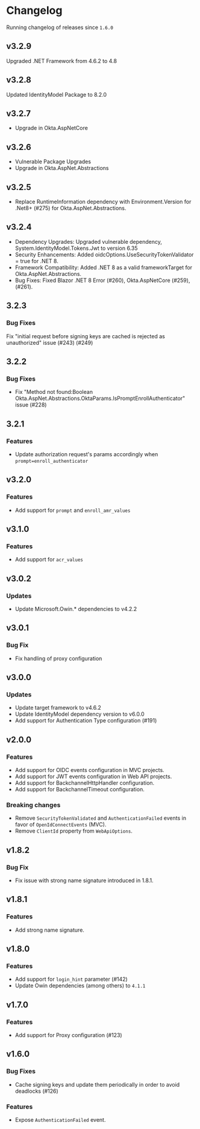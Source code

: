 # Changelog
Running changelog of releases since `1.6.0`

## v3.2.9
Upgraded .NET Framework from 4.6.2 to 4.8

## v3.2.8
Updated IdentityModel Package to 8.2.0

## v3.2.7
- Upgrade in Okta.AspNetCore

## v3.2.6
- Vulnerable Package Upgrades
- Upgrade in Okta.AspNet.Abstractions

## v3.2.5

- Replace RuntimeInformation dependency with Environment.Version for .Net8+ (#275) for Okta.AspNet.Abstractions.

## v3.2.4

- Dependency Upgrades: Upgraded vulnerable dependency, System.IdentityModel.Tokens.Jwt to version 6.35
- Security Enhancements: Added oidcOptions.UseSecurityTokenValidator = true for .NET 8.
- Framework Compatibility: Added .NET 8 as a valid frameworkTarget for Okta.AspNet.Abstractions.
- Bug Fixes: Fixed Blazor .NET 8 Error (#260), Okta.AspNetCore (#259), (#261).

## 3.2.3

### Bug Fixes

Fix "initial request before signing keys are cached is rejected as unauthorized" issue (#243) (#249)

## 3.2.2

### Bug Fixes

- Fix "Method not found:Boolean Okta.AspNet.Abstractions.OktaParams.IsPromptEnrollAuthenticator" issue (#228)

## 3.2.1

### Features

- Update authorization request's params accordingly when `prompt=enroll_authenticator`

## v3.2.0

### Features

- Add support for `prompt` and `enroll_amr_values`

## v3.1.0

### Features

- Add support for `acr_values`


## v3.0.2

### Updates

- Update Microsoft.Owin.* dependencies to v4.2.2

## v3.0.1

### Bug Fix

- Fix handling of proxy configuration

## v3.0.0

### Updates

- Update target framework to v4.6.2
- Update IdentityModel dependency version to v6.0.0
- Add support for Authentication Type configuration (#191)

## v2.0.0

### Features

- Add support for OIDC events configuration in MVC projects.
- Add support for JWT events configuration in Web API projects.
- Add support for BackchannelHttpHandler configuration.
- Add support for BackchannelTimeout configuration.

### Breaking changes

- Remove `SecurityTokenValidated` and `AuthenticationFailed` events in favor of `OpenIdConnectEvents` (MVC).
- Remove `ClientId` property from `WebApiOptions`.

## v1.8.2

### Bug Fix

- Fix issue with strong name signature introduced in 1.8.1.

## v1.8.1 

### Features

- Add strong name signature.

## v1.8.0

### Features

- Add support for `login_hint` parameter (#142)
- Update Owin dependencies (among others) to `4.1.1`

## v1.7.0

### Features

- Add support for Proxy configuration (#123)

## v1.6.0

### Bug Fixes

- Cache signing keys and update them periodically in order to avoid deadlocks (#126)

### Features

- Expose `AuthenticationFailed` event.
